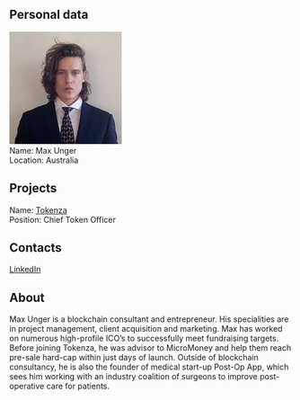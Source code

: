## Personal data
![max unger photo](photo/max_unger.jpg)  
Name:   Max Unger  
Location: Australia  
## Projects 
Name: [Tokenza](../projects/tokenza.md)  
Position: Chief Token Officer   
## Contacts
[LinkedIn](https://www.linkedin.com/in/max-unger-944553150/)      
## About
Max Unger is a blockchain consultant and entrepreneur. His specialities are in project management, client acquisition and marketing.
Max has worked on numerous high-profile ICO’s to successfully meet fundraising targets. Before joining Tokenza, he was advisor to MicroMoney and help them reach pre-sale hard-cap within just days of launch.
Outside of blockchain consultancy, he is also the founder of medical start-up Post-Op App, which sees him working with an industry coalition of surgeons to improve post-operative care for patients.
